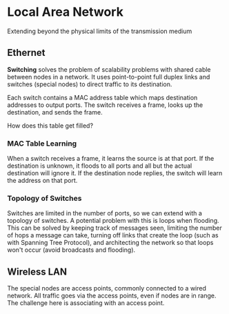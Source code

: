 # Local Area Network

Extending beyond the physical limits of the transmission medium

## Ethernet

**Switching** solves the problem of scalability problems with shared cable between nodes in a network. It uses point-to-point full duplex links and switches (special nodes) to direct traffic to its destination.

Each switch contains a MAC address table which maps destination addresses to output ports. The switch receives a frame, looks up the destination, and sends the frame.

How does this table get filled? 

### MAC Table Learning

When a switch receives a frame, it learns the source is at that port. If the destination is unknown, it floods to all ports and all but the actual destination will ignore it. If the destination node replies, the switch will learn the address on that port.

### Topology of Switches

Switches are limited in the number of ports, so we can extend with a topology of switches. A potential problem with this is loops when flooding. This can be solved by keeping track of messages seen, limiting the number of hops a message can take, turning off links that create the loop (such as with Spanning Tree Protocol), and architecting the network so that loops won't occur (avoid broadcasts and flooding).

## Wireless LAN

The special nodes are access points, commonly connected to a wired network. All traffic goes via the access points, even if nodes are in range. The challenge here is associating with an access point.